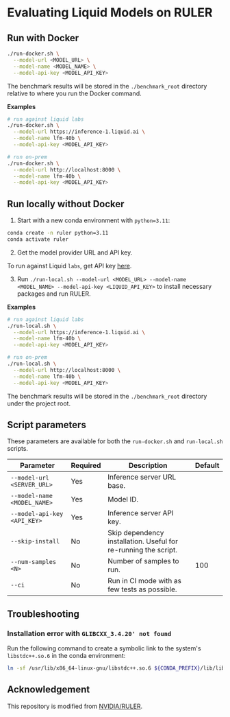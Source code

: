 # Evaluating Liquid Models on RULER

## Run with Docker

```bash
./run-docker.sh \
  --model-url <MODEL_URL> \
  --model-name <MODEL_NAME> \
  --model-api-key <MODEL_API_KEY>
```

The benchmark results will be stored in the `./benchmark_root` directory relative to where you run the Docker command.

**Examples**

```bash
# run against liquid labs
./run-docker.sh \
  --model-url https://inference-1.liquid.ai \
  --model-name lfm-40b \
  --model-api-key <MODEL_API_KEY>

# run on-prem
./run-docker.sh \
  --model-url http://localhost:8000 \
  --model-name lfm-40b \
  --model-api-key <MODEL_API_KEY>
```

## Run locally without Docker

1. Start with a new conda environment with `python=3.11`:

```bash
conda create -n ruler python=3.11
conda activate ruler
```

2. Get the model provider URL and API key.

To run against Liquid `labs`, get API key [here](https://labs.liquid.ai/settings).

3. Run `./run-local.sh --model-url <MODEL_URL> --model-name <MODEL_NAME> --model-api-key <LIQUID_API_KEY>` to install necessary packages and run RULER.

**Examples**

```bash
# run against liquid labs
./run-local.sh \
  --model-url https://inference-1.liquid.ai \
  --model-name lfm-40b \
  --model-api-key <MODEL_API_KEY>

# run on-prem
./run-local.sh \
  --model-url http://localhost:8000 \
  --model-name lfm-40b \
  --model-api-key <MODEL_API_KEY>
```

The benchmark results will be stored in the `./benchmark_root` directory under the project root.

## Script parameters

These parameters are available for both the `run-docker.sh` and `run-local.sh` scripts.

| Parameter | Required | Description | Default |
| --- | --- | --- | --- |
| `--model-url <SERVER_URL>` | Yes | Inference server URL base. | |
| `--model-name <MODEL_NAME>` | Yes | Model ID. | |
| `--model-api-key <API_KEY>` | Yes | Inference server API key. | |
| `--skip-install` | No | Skip dependency installation. Useful for re-running the script. | |
| `--num-samples <N>` | No | Number of samples to run. | 100 |
| `--ci` | No | Run in CI mode with as few tests as possible. | |

## Troubleshooting

### Installation error with `GLIBCXX_3.4.20' not found`

Run the following command to create a symbolic link to the system's `libstdc++.so.6` in the conda environment:

```bash
ln -sf /usr/lib/x86_64-linux-gnu/libstdc++.so.6 ${CONDA_PREFIX}/lib/libstdc++.so.6
```

## Acknowledgement

This repository is modified from [NVIDIA/RULER](https://github.com/NVIDIA/RULER).
